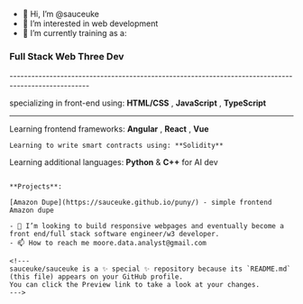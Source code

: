 - 👋 Hi, I’m @sauceuke
- 👀 I’m interested in web development 
- 🌱 I’m currently training as a:

<h3> Full Stack Web Three Dev </h3> 
----------------------------------------------------------------------------------------------------

specializing in front-end using: **HTML/CSS** , **JavaScript** , **TypeScript**

--------------------------------------------------------

Learning frontend frameworks: **Angular** , **React** , **Vue**

~~~~~
Learning to write smart contracts using: **Solidity**

~~~~~

Learning additional languages: **Python** & **C++** for AI dev

~~~~~

**Projects**:

[Amazon Dupe](https://sauceuke.github.io/puny/) - simple frontend Amazon dupe

- 💞️ I’m looking to build responsive webpages and eventually become a front end/full stack software engineer/w3 developer. 
- 📫 How to reach me moore.data.analyst@gmail.com

<!---
sauceuke/sauceuke is a ✨ special ✨ repository because its `README.md` (this file) appears on your GitHub profile.
You can click the Preview link to take a look at your changes.
--->
